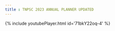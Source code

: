 ```yaml
---
title : TNPSC 2023 ANNUAL PLANNER UPDATED
---
```






{% include youtubePlayer.html id='71bkY22oq-4' %}
